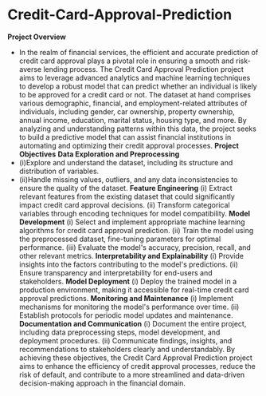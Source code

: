 # Credit-Card-Approval-Prediction
**Project Overview**
- In the realm of financial services, the efficient and accurate prediction of credit card approval plays a pivotal role in ensuring a smooth and risk-averse lending process. The Credit Card Approval Prediction project aims to leverage advanced analytics and machine learning techniques to develop a robust model that can predict whether an individual is likely to be approved for a credit card or not. The dataset at hand comprises various demographic, financial, and employment-related attributes of individuals, including gender, car ownership, property ownership, annual income, education, marital status, housing type, and more. By analyzing and understanding patterns within this data, the project seeks to build a predictive model that can assist financial institutions in automating and optimizing their credit approval processes.
**Project Objectives**
**Data Exploration and Preprocessing**
- (i)Explore and understand the dataset, including its structure and distribution of variables.
- (ii)Handle missing values, outliers, and any data inconsistencies to ensure the quality of the dataset.
**Feature Engineering**
(i) Extract relevant features from the existing dataset that could significantly impact credit card approval decisions.
(ii) Transform categorical variables through encoding techniques for model compatibility.
**Model Development**
(i) Select and implement appropriate machine learning algorithms for credit card approval prediction.
(ii) Train the model using the preprocessed dataset, fine-tuning parameters for optimal performance.
(iii) Evaluate the model's accuracy, precision, recall, and other relevant metrics.
**Interpretability and Explainability**
(i) Provide insights into the factors contributing to the model's predictions.
(ii) Ensure transparency and interpretability for end-users and stakeholders.
**Model Deployment**
(i) Deploy the trained model in a production environment, making it accessible for real-time credit card approval predictions.
**Monitoring and Maintenance**
(i) Implement mechanisms for monitoring the model's performance over time.
(ii) Establish protocols for periodic model updates and maintenance.
**Documentation and Communication**
(i) Document the entire project, including data preprocessing steps, model development, and deployment procedures.
(ii) Communicate findings, insights, and recommendations to stakeholders clearly and understandably.
By achieving these objectives, the Credit Card Approval Prediction project aims to enhance the efficiency of credit approval processes, reduce the risk of default, and contribute to a more streamlined and data-driven decision-making approach in the financial domain.
